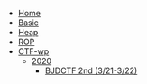 <!--
<center>
<a href='#/'>
<img src="http://image.taqini.space/img/owl.png" width=128>
</a>
<p>Powered by docsify</p>
</center>
-->
* [Home](/)
* [Basic](/basic/)
* [Heap](/heap/)
* [ROP](/rop/)
* [CTF-wp](/ctf/)
  * [2020](/ctf/2020/)
    * [BJDCTF 2nd (3/21-3/22)](/ctf/2020/bjd2nd/ "BJDCTF 2nd!")
